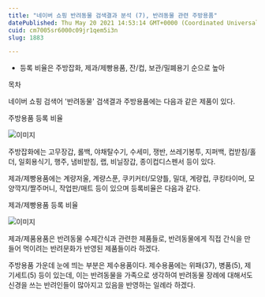 ```yaml
---
title: "네이버 쇼핑 반려동물 검색결과 분석 (7), 반려동물 관련 주방용품"
datePublished: Thu May 20 2021 14:53:14 GMT+0000 (Coordinated Universal Time)
cuid: cm7005sr6000c09jr1qem5i3n
slug: 1883

---
```



- 등록 비율은 주방잡화, 제과/제빵용품, 잔/컵, 보관/밀폐용기 순으로 높아

목차

네이버 쇼핑 검색어 '반려동물' 검색결과 주방용품에는 다음과 같은 제품이 있다.

주방용품 등록 비율

![이미지](https://cdn.hashnode.com/res/hashnode/image/upload/v1739249354906/790b2cc6-26b3-486e-9eb6-05373930c228.png)

주방잡화에는 고무장갑, 롤백, 야채탈수기, 수세미, 쟁반, 쓰레기봉투, 지퍼백, 컵받침/홀더, 일회용식기, 행주, 냄비받침, 랩, 비닐장갑, 종이컵디스펜서 등이 있다.

제과/제빵용품에는 계량저울, 계량스푼, 쿠키커터/모양틀, 밀대, 계량컵, 쿠킹타이머, 모양깍지/짤주머니, 작업판/매트 등이 있으며 등록비율은 다음과 같다.

제과/제빵용품 등록 비율

![이미지](https://cdn.hashnode.com/res/hashnode/image/upload/v1739249356006/1f71ad9d-4b51-4eea-bac5-2393653812c9.png)

제과/제품용품은 반려동물 수제간식과 관련한 제품들로, 반려동물에게 직접 간식을 만들어 먹이려는 반려문화가 반영된 제품들이라 하겠다.

주방용품 가운데 눈에 띄는 부분은 제수용품이다. 제수용품에는 위패(37), 병품(5), 제기세트(5) 등이 있는데, 이는 반려동물을 가족으로 생각하여 반려동물 장례에 대해서도 신경을 쓰는 반려인들이 많아지고 있음을 반영하는 일례라 하겠다.